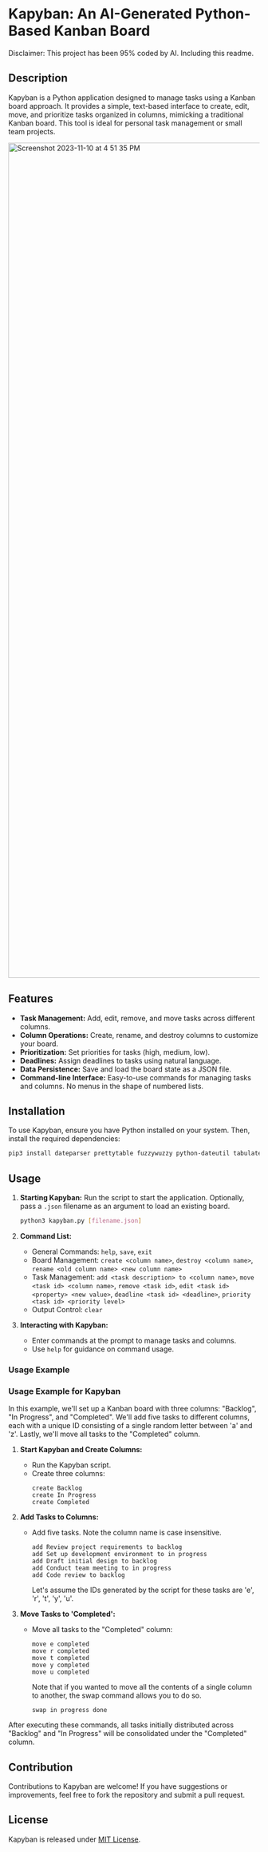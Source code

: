 # Kapyban: An AI-Generated Python-Based Kanban Board

Disclaimer: This project has been 95% coded by AI. Including this readme.

## Description

Kapyban is a Python application designed to manage tasks using a Kanban board approach. It provides a simple, text-based interface to create, edit, move, and prioritize tasks organized in columns, mimicking a traditional Kanban board. This tool is ideal for personal task management or small team projects.

<img width="1671" alt="Screenshot 2023-11-10 at 4 51 35 PM" src="https://github.com/simonpacis/kapyban/assets/7118482/51a2652c-8ae9-4103-9f20-f1d9ca06653a">

## Features

- **Task Management:** Add, edit, remove, and move tasks across different columns.
- **Column Operations:** Create, rename, and destroy columns to customize your board.
- **Prioritization:** Set priorities for tasks (high, medium, low).
- **Deadlines:** Assign deadlines to tasks using natural language.
- **Data Persistence:** Save and load the board state as a JSON file.
- **Command-line Interface:** Easy-to-use commands for managing tasks and columns. No menus in the shape of numbered lists.

## Installation

To use Kapyban, ensure you have Python installed on your system. Then, install the required dependencies:

```bash
pip3 install dateparser prettytable fuzzywuzzy python-dateutil tabulate rich
```

## Usage

1. **Starting Kapyban:** Run the script to start the application. Optionally, pass a `.json` filename as an argument to load an existing board.

   ```bash
   python3 kapyban.py [filename.json]
   ```

2. **Command List:**
   - General Commands: `help`, `save`, `exit`
   - Board Management: `create <column name>`, `destroy <column name>`, `rename <old column name> <new column name>`
   - Task Management: `add <task description> to <column name>`, `move <task id> <column name>`, `remove <task id>`, `edit <task id> <property> <new value>`, `deadline <task id> <deadline>`, `priority <task id> <priority level>`
   - Output Control: `clear`

3. **Interacting with Kapyban:**
   - Enter commands at the prompt to manage tasks and columns.
   - Use `help` for guidance on command usage.

### Usage Example
### Usage Example for Kapyban

In this example, we'll set up a Kanban board with three columns: "Backlog", "In Progress", and "Completed". We'll add five tasks to different columns, each with a unique ID consisting of a single random letter between 'a' and 'z'. Lastly, we'll move all tasks to the "Completed" column.

1. **Start Kapyban and Create Columns:**
   - Run the Kapyban script.
   - Create three columns:
     ```
     create Backlog
     create In Progress
     create Completed
     ```

2. **Add Tasks to Columns:**
   - Add five tasks. Note the column name is case insensitive.
     ```
     add Review project requirements to backlog
     add Set up development environment to in progress
     add Draft initial design to backlog
     add Conduct team meeting to in progress
     add Code review to backlog
     ```
      Let's assume the IDs generated by the script for these tasks are 'e', 'r', 't', 'y', 'u'.

3. **Move Tasks to 'Completed':**
   - Move all tasks to the "Completed" column:
     ```
     move e completed
     move r completed
     move t completed
     move y completed
     move u completed
     ```
     Note that if you wanted to move all the contents of a single column to another, the swap command allows you to do so.

     ```
     swap in progress done
     ```


After executing these commands, all tasks initially distributed across "Backlog" and "In Progress" will be consolidated under the "Completed" column.

## Contribution

Contributions to Kapyban are welcome! If you have suggestions or improvements, feel free to fork the repository and submit a pull request.

## License

Kapyban is released under [MIT License](https://opensource.org/licenses/MIT). 
